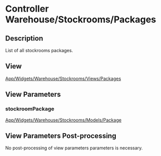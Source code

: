 # Controller Warehouse/Stockrooms/Packages

## Description

List of all stockrooms packages.

## View

[App/Widgets/Warehouse/Stockrooms/Views/Packages](../Views/Packages.md)

## View Parameters

### stockroomPackage
[App/Widgets/Warehouse/Stockrooms/Models/Package](../Models/Package.md)

## View Parameters Post-processing

No post-processing of view parameters parameters is necessary.
